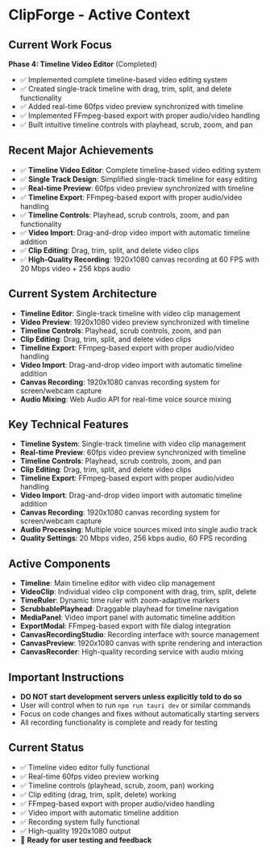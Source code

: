 # ClipForge - Active Context

## Current Work Focus
**Phase 4: Timeline Video Editor** (Completed)
- ✅ Implemented complete timeline-based video editing system
- ✅ Created single-track timeline with drag, trim, split, and delete functionality
- ✅ Added real-time 60fps video preview synchronized with timeline
- ✅ Implemented FFmpeg-based export with proper audio/video handling
- ✅ Built intuitive timeline controls with playhead, scrub, zoom, and pan

## Recent Major Achievements
- ✅ **Timeline Video Editor**: Complete timeline-based video editing system
- ✅ **Single Track Design**: Simplified single-track timeline for easy editing
- ✅ **Real-time Preview**: 60fps video preview synchronized with timeline
- ✅ **Timeline Export**: FFmpeg-based export with proper audio/video handling
- ✅ **Timeline Controls**: Playhead, scrub controls, zoom, and pan functionality
- ✅ **Video Import**: Drag-and-drop video import with automatic timeline addition
- ✅ **Clip Editing**: Drag, trim, split, and delete video clips
- ✅ **High-Quality Recording**: 1920x1080 canvas recording at 60 FPS with 20 Mbps video + 256 kbps audio

## Current System Architecture
- **Timeline Editor**: Single-track timeline with video clip management
- **Video Preview**: 1920x1080 video preview synchronized with timeline
- **Timeline Controls**: Playhead, scrub controls, zoom, and pan
- **Clip Editing**: Drag, trim, split, and delete video clips
- **Timeline Export**: FFmpeg-based export with proper audio/video handling
- **Video Import**: Drag-and-drop video import with automatic timeline addition
- **Canvas Recording**: 1920x1080 canvas recording system for screen/webcam capture
- **Audio Mixing**: Web Audio API for real-time voice source mixing

## Key Technical Features
- **Timeline System**: Single-track timeline with video clip management
- **Real-time Preview**: 60fps video preview synchronized with timeline
- **Timeline Controls**: Playhead, scrub controls, zoom, and pan
- **Clip Editing**: Drag, trim, split, and delete video clips
- **Timeline Export**: FFmpeg-based export with proper audio/video handling
- **Video Import**: Drag-and-drop video import with automatic timeline addition
- **Canvas Recording**: 1920x1080 canvas recording system for screen/webcam capture
- **Audio Processing**: Multiple voice sources mixed into single audio track
- **Quality Settings**: 20 Mbps video, 256 kbps audio, 60 FPS recording

## Active Components
- **Timeline**: Main timeline editor with video clip management
- **VideoClip**: Individual video clip component with drag, trim, split, delete
- **TimeRuler**: Dynamic time ruler with zoom-adaptive markers
- **ScrubbablePlayhead**: Draggable playhead for timeline navigation
- **MediaPanel**: Video import panel with automatic timeline addition
- **ExportModal**: FFmpeg-based export with file dialog integration
- **CanvasRecordingStudio**: Recording interface with source management
- **CanvasPreview**: 1920x1080 canvas with sprite rendering and interaction
- **CanvasRecorder**: High-quality recording service with audio mixing

## Important Instructions
- **DO NOT start development servers unless explicitly told to do so**
- User will control when to run `npm run tauri dev` or similar commands
- Focus on code changes and fixes without automatically starting servers
- All recording functionality is complete and ready for testing

## Current Status
- ✅ Timeline video editor fully functional
- ✅ Real-time 60fps video preview working
- ✅ Timeline controls (playhead, scrub, zoom, pan) working
- ✅ Clip editing (drag, trim, split, delete) working
- ✅ FFmpeg-based export with proper audio/video handling
- ✅ Video import with automatic timeline addition
- ✅ Recording system fully functional
- ✅ High-quality 1920x1080 output
- 🎯 **Ready for user testing and feedback**
